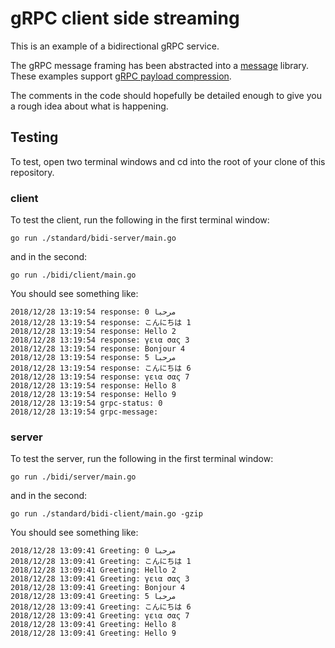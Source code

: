 # gRPC client side streaming

This is an example of a bidirectional gRPC service.

The gRPC message framing has been abstracted into a [message](./message) library. These examples support [gRPC payload compression](https://github.com/grpc/grpc/blob/d8662f5704ec6f03122943f9baa5ed07b88a1fdf/doc/compression.md).

The comments in the code should hopefully be detailed enough to give you a rough idea about what is happening.

## Testing

To test, open two terminal windows and cd into the root of your clone of this repository.


### client
To test the client, run the following in the first terminal window:

```shell
go run ./standard/bidi-server/main.go
```

and in the second:

```shell
go run ./bidi/client/main.go
```

You should see something like:

```
2018/12/28 13:19:54 response: مرحبا 0
2018/12/28 13:19:54 response: こんにちは 1
2018/12/28 13:19:54 response: Hello 2
2018/12/28 13:19:54 response: γεια σας 3
2018/12/28 13:19:54 response: Bonjour 4
2018/12/28 13:19:54 response: مرحبا 5
2018/12/28 13:19:54 response: こんにちは 6
2018/12/28 13:19:54 response: γεια σας 7
2018/12/28 13:19:54 response: Hello 8
2018/12/28 13:19:54 response: Hello 9
2018/12/28 13:19:54 grpc-status: 0
2018/12/28 13:19:54 grpc-message:
```

### server

To test the server, run the following in the first terminal window:

```shell
go run ./bidi/server/main.go
```

and in the second:

```shell
go run ./standard/bidi-client/main.go -gzip
```

You should see something like:

```
2018/12/28 13:09:41 Greeting: مرحبا 0
2018/12/28 13:09:41 Greeting: こんにちは 1
2018/12/28 13:09:41 Greeting: Hello 2
2018/12/28 13:09:41 Greeting: γεια σας 3
2018/12/28 13:09:41 Greeting: Bonjour 4
2018/12/28 13:09:41 Greeting: مرحبا 5
2018/12/28 13:09:41 Greeting: こんにちは 6
2018/12/28 13:09:41 Greeting: γεια σας 7
2018/12/28 13:09:41 Greeting: Hello 8
2018/12/28 13:09:41 Greeting: Hello 9
```


